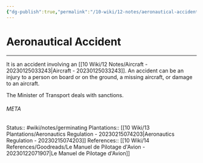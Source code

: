 ```yaml
---
{"dg-publish":true,"permalink":"/10-wiki/12-notes/aeronautical-accident-20230123022923/"}
---
```


# Aeronautical Accident
---
It is an accident involving an [[10 Wiki/12 Notes/Aircraft - 20230125033243\|Aircraft - 20230125033243]]. An accident can be an injury to a person on board or on the ground, a missing aircraft, or damage to an aircraft.

The Minister of Transport deals with sanctions.




###### META
Status:: #wiki/notes/germinating 
Plantations:: [[10 Wiki/13 Plantations/Aeronautics Regulation - 20230215074203\|Aeronautics Regulation - 20230215074203]]
References:: [[10 Wiki/14 References/Goodreads/Le Manuel de Pilotage d'Avion - 20230122071907\|Le Manuel de Pilotage d'Avion]]
